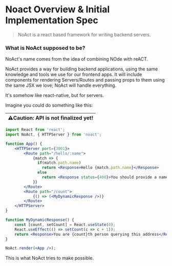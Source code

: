 # Noact Overview & Initial Implementation Spec
> NoAct is a react based framework for writing backend servers.

### What is NoAct supposed to be?

NoAct's name comes from the idea of combining NOde with reACT.

NoAct provides a way for building backend applications, using the same knowledge and tools we use for our frontend apps. It will include components for rendering Servers/Routes and passing props to them using the same JSX we love; NoAct will handle everything.

It's somehow like react-native, but for servers.

Imagine you could do something like this:

| :warning:Caution: API is not finalized yet! |
| --- |
```jsx
import React from 'react';
import NoAct, { HTTPServer } from 'noact';

function App() {
    <HTTPServer port={3001}>
        <Route path="/hello/:name">
            {match => { 
              if(match.path.name)
                return <Response>Hello {match.path.name}</Response>
              else
                return <Response status={400}>You should provide a name</Response>
            }}
        </Route>
        <Route path="/count">
            {() => (<MyDynamicResponse />)}
        </Route>
    </HTTPServer>    
}

function MyDynamicResponse() {
    const [count, setCount] = React.useState(0);
    React.useEffect(() => setCount(c => c + 1));
    return <Response>You are {count}th person querying this address</Response>
}

NoAct.render(<App />);
```
This is what NoAct tries to make possible.